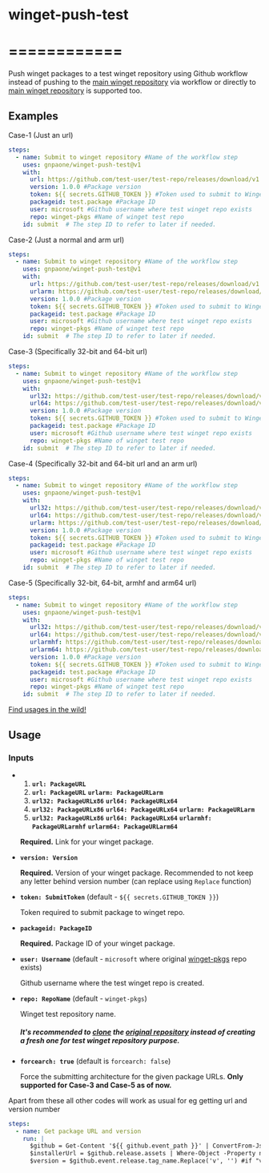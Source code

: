 # winget-push-test
# ============

Push winget packages to a test winget repository using Github workflow instead of pushing to the [main winget repository](https://github.com/microsoft/winget-pkgs) via workflow or directly to [main winget repository](https://github.com/microsoft/winget-pkgs) is supported too.

## Examples

Case-1 (Just an url)
```yaml
steps:
  - name: Submit to winget repository #Name of the workflow step
    uses: gnpaone/winget-push-test@v1
    with:
      url: https://github.com/test-user/test-repo/releases/download/v1.0.0/test-url.exe #Package url
      version: 1.0.0 #Package version
      token: ${{ secrets.GITHUB_TOKEN }} #Token used to submit to Winget repository
      packageid: test.package #Package ID
      user: microsoft #Github username where test winget repo exists
      repo: winget-pkgs #Name of winget test repo
    id: submit  # The step ID to refer to later if needed.
```

Case-2 (Just a normal and arm url)
```yaml
steps:
  - name: Submit to winget repository #Name of the workflow step
    uses: gnpaone/winget-push-test@v1
    with:
      url: https://github.com/test-user/test-repo/releases/download/v1.0.0/test-url.exe #Package url
      urlarm: https://github.com/test-user/test-repo/releases/download/v1.0.0/test-urlarm.exe #Package url (arm)
      version: 1.0.0 #Package version
      token: ${{ secrets.GITHUB_TOKEN }} #Token used to submit to Winget repository
      packageid: test.package #Package ID
      user: microsoft #Github username where test winget repo exists
      repo: winget-pkgs #Name of winget test repo
    id: submit  # The step ID to refer to later if needed.
```

Case-3 (Specifically 32-bit and 64-bit url)
```yaml
steps:
  - name: Submit to winget repository #Name of the workflow step
    uses: gnpaone/winget-push-test@v1
    with:
      url32: https://github.com/test-user/test-repo/releases/download/v1.0.0/test-url32.exe #Package url (32-bit)
      url64: https://github.com/test-user/test-repo/releases/download/v1.0.0/test-url64.exe #Package url (64-bit)
      version: 1.0.0 #Package version
      token: ${{ secrets.GITHUB_TOKEN }} #Token used to submit to Winget repository
      packageid: test.package #Package ID
      user: microsoft #Github username where test winget repo exists
      repo: winget-pkgs #Name of winget test repo
    id: submit  # The step ID to refer to later if needed.
```

Case-4 (Specifically 32-bit and 64-bit url and an arm url)
```yaml
steps:
  - name: Submit to winget repository #Name of the workflow step
    uses: gnpaone/winget-push-test@v1
    with:
      url32: https://github.com/test-user/test-repo/releases/download/v1.0.0/test-url32.exe #Package url (32-bit)
      url64: https://github.com/test-user/test-repo/releases/download/v1.0.0/test-url64.exe #Package url (64-bit)
      urlarm: https://github.com/test-user/test-repo/releases/download/v1.0.0/test-urlarm.exe #Package url (arm)
      version: 1.0.0 #Package version
      token: ${{ secrets.GITHUB_TOKEN }} #Token used to submit to Winget repository
      packageid: test.package #Package ID
      user: microsoft #Github username where test winget repo exists
      repo: winget-pkgs #Name of winget test repo
    id: submit  # The step ID to refer to later if needed.
```

Case-5 (Specifically 32-bit, 64-bit, armhf and arm64 url)
```yaml
steps:
  - name: Submit to winget repository #Name of the workflow step
    uses: gnpaone/winget-push-test@v1
    with:
      url32: https://github.com/test-user/test-repo/releases/download/v1.0.0/test-url32.exe #Package url (32-bit)
      url64: https://github.com/test-user/test-repo/releases/download/v1.0.0/test-url64.exe #Package url (64-bit)
      urlarmhf: https://github.com/test-user/test-repo/releases/download/v1.0.0/test-urlarmhf.exe #Package url (armhf)
      urlarm64: https://github.com/test-user/test-repo/releases/download/v1.0.0/test-urlarm64.exe #Package url (arm64)
      version: 1.0.0 #Package version
      token: ${{ secrets.GITHUB_TOKEN }} #Token used to submit to Winget repository
      packageid: test.package #Package ID
      user: microsoft #Github username where test winget repo exists
      repo: winget-pkgs #Name of winget test repo
    id: submit  # The step ID to refer to later if needed.
```
[Find usages in the wild!](https://github.com/search?l=YAML&q=%22gnpaone%2Fwinget-push-test%22&type=Code)

## Usage

### Inputs

* 1. **`url: PackageURL`**
  2. **`url: PackageURL`** **`urlarm: PackageURLarm`**
  3. **`url32: PackageURLx86`** **`url64: PackageURLx64`**
  4. **`url32: PackageURLx86`** **`url64: PackageURLx64`** **`urlarm: PackageURLarm`**
  5. **`url32: PackageURLx86`** **`url64: PackageURLx64`** **`urlarmhf: PackageURLarmhf`** **`urlarm64: PackageURLarm64`**

  **Required.** Link for your winget package.

* **`version: Version`**

  **Required.** Version of your winget package. Recommended to not keep any letter behind version number (can replace using `Replace` function)

* **`token: SubmitToken`** (default - `${{ secrets.GITHUB_TOKEN }}`)

  Token required to submit package to winget repo.

* **`packageid: PackageID`**

  **Required.** Package ID of your winget package.

* **`user: Username`** (default - `microsoft` where original [winget-pkgs](https://github.com/microsoft/winget-pkgs) repo exists)

  Github username where the test winget repo is created.

* **`repo: RepoName`** (default - `winget-pkgs`)

  Winget test repository name.
  
  ##### It's recommended to [clone](https://github.com/microsoft/winget-pkgs/generate) the [original repository](https://github.com/microsoft/winget-pkgs) instead of creating a fresh one for test winget repository purpose.

* **`forcearch: true`** (default is `forcearch: false`)

  Force the submitting architecture for the given package URLs. **Only supported for Case-3 and Case-5 as of now.**

Apart from these all other codes will work as usual for eg getting url and version number
```yaml
steps:
  - name: Get package URL and version
    run: |
      $github = Get-Content '${{ github.event_path }}' | ConvertFrom-Json
      $installerUrl = $github.release.assets | Where-Object -Property name -match ${env:packageFileName} | Select -ExpandProperty browser_download_url -First 1
      $version = $github.event.release.tag_name.Replace('v', '') #if "v" is present in tag name, or else '$github.event.release.tag_name'
```
